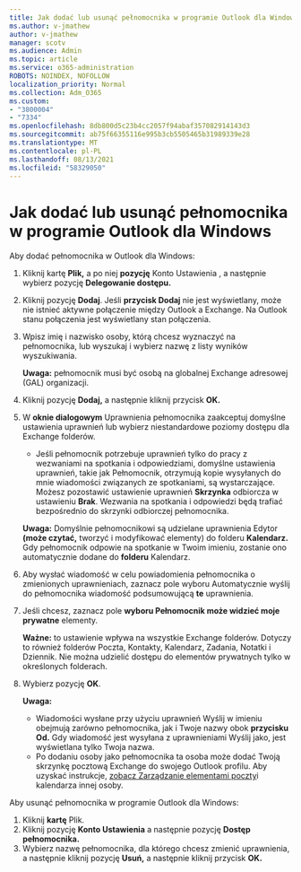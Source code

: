 ```yaml
---
title: Jak dodać lub usunąć pełnomocnika w programie Outlook dla Windows
ms.author: v-jmathew
author: v-jmathew
manager: scotv
ms.audience: Admin
ms.topic: article
ms.service: o365-administration
ROBOTS: NOINDEX, NOFOLLOW
localization_priority: Normal
ms.collection: Adm_O365
ms.custom:
- "3800004"
- "7334"
ms.openlocfilehash: 8db800d5c23b4cc2057f94abaf357082914143d3
ms.sourcegitcommit: ab75f66355116e995b3cb5505465b31989339e28
ms.translationtype: MT
ms.contentlocale: pl-PL
ms.lasthandoff: 08/13/2021
ms.locfileid: "58329050"
---
```

# <a name="how-to-add-or-remove-a-delegate-in-outlook-for-windows"></a>Jak dodać lub usunąć pełnomocnika w programie Outlook dla Windows

Aby dodać pełnomocnika w Outlook dla Windows: 

1. Kliknij kartę **Plik,** a po niej **pozycję** Konto Ustawienia , a następnie wybierz pozycję **Delegowanie dostępu.**
2. Kliknij pozycję **Dodaj**. Jeśli **przycisk Dodaj** nie jest wyświetlany, może nie istnieć aktywne połączenie między Outlook a Exchange. Na Outlook stanu połączenia jest wyświetlany stan połączenia.
3. Wpisz imię i nazwisko osoby, którą chcesz wyznaczyć na pełnomocnika, lub wyszukaj i wybierz nazwę z listy wyników wyszukiwania.

    **Uwaga:** pełnomocnik musi być osobą na globalnej Exchange adresowej (GAL) organizacji.
4. Kliknij pozycję **Dodaj,** a następnie kliknij przycisk **OK.**
5. W **oknie dialogowym** Uprawnienia pełnomocnika zaakceptuj domyślne ustawienia uprawnień lub wybierz niestandardowe poziomy dostępu dla Exchange folderów.

    - Jeśli pełnomocnik potrzebuje uprawnień tylko do pracy z wezwaniami na  spotkania i odpowiedziami, domyślne ustawienia uprawnień, takie jak Pełnomocnik, otrzymują kopie wysyłanych do mnie wiadomości związanych ze spotkaniami, są wystarczające. Możesz pozostawić ustawienie uprawnień **Skrzynka** odbiorcza w ustawieniu **Brak**. Wezwania na spotkania i odpowiedzi będą trafiać bezpośrednio do skrzynki odbiorczej pełnomocnika.

    **Uwaga:** Domyślnie pełnomocnikowi są udzielane uprawnienia Edytor **(może czytać,** tworzyć i modyfikować elementy) do folderu **Kalendarz.** Gdy pełnomocnik odpowie na spotkanie w Twoim imieniu, zostanie ono automatycznie dodane do **folderu** Kalendarz.

5. Aby wysłać wiadomość w celu powiadomienia pełnomocnika o zmienionych uprawnieniach, zaznacz pole wyboru Automatycznie wyślij do pełnomocnika wiadomość podsumowującą **te** uprawnienia.
6. Jeśli chcesz, zaznacz pole **wyboru Pełnomocnik może widzieć moje prywatne** elementy.

    **Ważne:** to ustawienie wpływa na wszystkie Exchange folderów. Dotyczy to również folderów Poczta, Kontakty, Kalendarz, Zadania, Notatki i Dziennik. Nie można udzielić dostępu do elementów prywatnych tylko w określonych folderach.

7. Wybierz pozycję **OK**.

    **Uwaga:**
    - Wiadomości wysłane przy użyciu uprawnień Wyślij w imieniu obejmują zarówno pełnomocnika, jak i Twoje nazwy obok **przycisku Od.** Gdy wiadomość jest wysyłana z uprawnieniami Wyślij jako, jest wyświetlana tylko Twoja nazwa.
    - Po dodaniu osoby jako pełnomocnika ta osoba może dodać Twoją skrzynkę pocztową Exchange do swojego Outlook profilu. Aby uzyskać instrukcje, [zobacz Zarządzanie elementami poczty](https://support.microsoft.com/office/manage-another-person-s-mail-and-calendar-items-afb79d6b-2967-43b9-a944-a6b953190af5)i kalendarza innej osoby.

Aby usunąć pełnomocnika w programie Outlook dla Windows:

1. Kliknij **kartę** Plik.
2. Kliknij pozycję **Konto Ustawienia** a następnie pozycję **Dostęp pełnomocnika.**
3. Wybierz nazwę pełnomocnika, dla którego chcesz zmienić uprawnienia, a następnie kliknij pozycję **Usuń,** a następnie kliknij przycisk **OK.**
